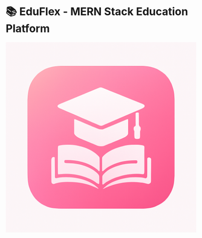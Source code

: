 # 📚 EduFlex - MERN Stack Education Platform

![EduFlex Banner](https://github.com/KaVipatel12/learningapp_nextjs/blob/main/public/icon-192.png)
